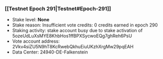 ### [[Testnet Epoch 291|Testnet#Epoch-291]]
* Stake level: **None**
* Stake reason: Insufficient vote credits: 0 credits earned in epoch 290
* Staking activity: stake account busy due to stake activation of 5ozeUdLuXsMYE8KhbHos1ffBPXSycwoEQg7ghReh6PsU
* Vote account address: 2Vkv4siZU5N9hT8KcRwebQkhuEiuUKzhXrgMw29pqEAH
* Data Center: 24940-DE-Falkenstein